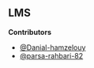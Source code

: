 ## LMS

__Contributors__

- [@Danial-hamzelouy](https://github.com/Danial-hamzehlouy)
- [@parsa-rahbari-82](https://www.github.com/parsa-rahbari-82)
